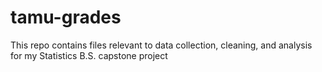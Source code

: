 # tamu-grades
This repo contains files relevant to data collection, cleaning, and analysis for my Statistics B.S. capstone project
